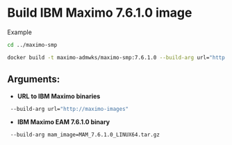 # Build IBM Maximo 7.6.1.0 image

Example

```bash
cd ../maximo-smp

docker build -t maximo-admwks/maximo-smp:7.6.1.0 --build-arg url="http://maximo-images" --network build  .
```


## Arguments:

* **URL to IBM Maximo binaries**

```bash
 --build-arg url="http://maximo-images"
```

* **IBM Maximo EAM 7.6.1.0 binary**

```bash
 --build-arg mam_image=MAM_7.6.1.0_LINUX64.tar.gz
```

